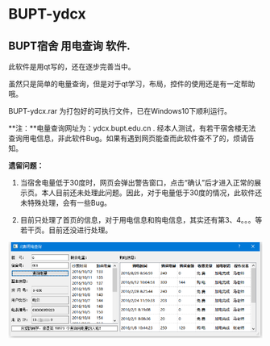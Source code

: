 # BUPT-ydcx
## BUPT宿舍 用电查询 软件.

此软件是用qt写的，还在逐步完善当中。

虽然只是简单的电量查询，但是对于qt学习，布局，控件的使用还是有一定帮助哦。

BUPT-ydcx.rar 为打包好的可执行文件，已在Windows10下顺利运行。

**注：**电量查询网址为：ydcx.bupt.edu.cn . 经本人测试，有若干宿舍楼无法查询用电信息，非此软件Bug。如果有遇到网页能查而此软件查不了的，烦请告知。

**遗留问题：**
1. 当宿舍电量低于30度时，网页会弹出警告窗口，点击“确认”后才进入正常的展示页。本人目前还未处理此问题。因此，对于电量低于30度的情况，此软件还未特殊处理，会有一些Bug。

2. 目前只处理了首页的信息，对于用电信息和购电信息，其实还有第3、4。。。等若干页。目前还没进行处理。

![](./BUPT-ydcx.png)
